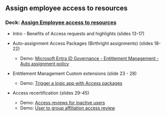 ## Assign employee access to resources  
### Deck: [Assign Employee access to resources](https://github.com/microsoft/EntraIDGovernance-Training/blob/main/POCBOX/Assign%20employee%20access%20to%20resources/IGAPOC%20-%20Assign%20Employee%20access%20to%20resources.pdf) 

-  Intro - Benefits of Access requests and highlights (slides 13-17) 
-  Auto-assignment Access Packages (Birthright assignments) (slides 18-22)
   - Demo: [Microsoft Entra ID Governance  - Entitlement Management - Auto assignment policy](https://youtu.be/umGvpL3I41U)   
- Entitlement Management Custom extensions (slide 23 - 28) 
  - Demo: [Trigger a logic app with Access packages](https://youtu.be/tiwiUEx0FHo) 

- Access recertification (slides 29-45)
  - Demo: [Access reviews for inactive users](https://youtu.be/rQxaoMoZRQ0)
  - Demo: [User to group affiliation access review](https://youtu.be/352bjbAqLnM) 



